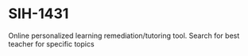 # SIH-1431
Online personalized learning remediation/tutoring tool. Search for best teacher for specific topics
